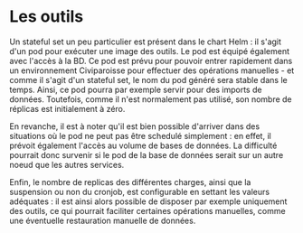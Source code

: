 # Les outils

Un stateful set un peu particulier est présent dans le chart Helm : il s'agit d'un pod pour exécuter une image des outils. Le pod est équipé également avec l'accès à la BD.
Ce pod est prévu pour pouvoir entrer rapidement dans un environnement Civiparoisse pour effectuer des opérations manuelles - et comme il s'agit d'un stateful set, le nom du pod généré sera stable dans le temps. Ainsi, ce pod pourra par exemple servir pour des imports de données. Toutefois, comme il n'est normalement pas utilisé, son nombre de réplicas est initialement à zéro.

En revanche, il est à noter qu'il est bien possible d'arriver dans des situations où le pod ne peut pas être schedulé simplement : en effet, il prévoit également l'accès au volume de bases de données. La difficulté pourrait donc survenir si le pod de la base de données serait sur un autre noeud que les autres services.

Enfin, le nombre de replicas des différentes charges, ainsi que la suspension ou non du cronjob, est configurable en settant les valeurs adéquates : il est ainsi alors possible de disposer par exemple uniquement des outils, ce qui pourrait faciliter certaines opérations manuelles, comme une éventuelle restauration manuelle de données.

